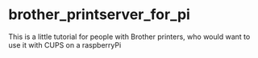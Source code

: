# brother_printserver_for_pi
This is a little tutorial for people with Brother printers, who would want to use it with CUPS on a raspberryPi
